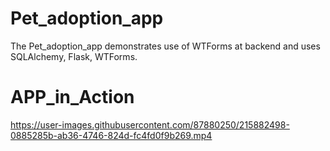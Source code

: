 # Pet_adoption_app
The Pet_adoption_app demonstrates use of WTForms at backend and uses SQLAlchemy, Flask, WTForms.

# APP_in_Action



https://user-images.githubusercontent.com/87880250/215882498-0885285b-ab36-4746-824d-fc4fd0f9b269.mp4

